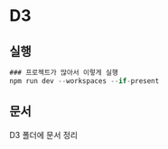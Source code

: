 # D3

## 실행
```js
### 프로젝트가 많아서 이렇게 실행
npm run dev --workspaces --if-present
```

## 문서

D3 폴더에 문서 정리
